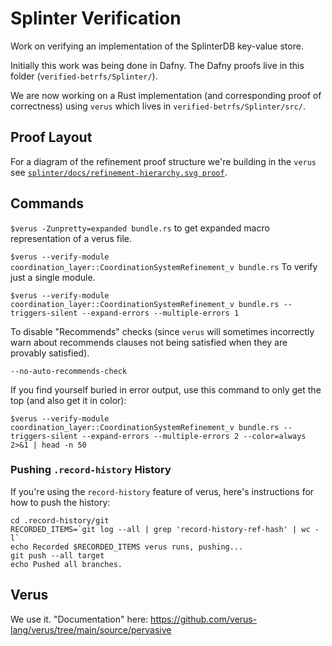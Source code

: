 # Splinter Verification 

Work on verifying an implementation of the SplinterDB key-value store.

Initially this work was being done in Dafny. The Dafny proofs live in this folder (`verified-betrfs/Splinter/`).

We are now working on a Rust implementation (and corresponding proof of correctness) using `verus` which lives in
`verified-betrfs/Splinter/src/`.

## Proof Layout

For a diagram of the refinement proof structure we're building in the `verus` see [`splinter/docs/refinement-hierarchy.svg proof`](https://github.com/vmware-labs/verified-betrfs/blob/splinter/docs/refinement-hierarchy.svg).


## Commands

`$verus -Zunpretty=expanded bundle.rs` to get expanded macro representation of a verus file.

`$verus --verify-module coordination_layer::CoordinationSystemRefinement_v bundle.rs`
To verify just a single module.

`$verus --verify-module coordination_layer::CoordinationSystemRefinement_v bundle.rs --triggers-silent --expand-errors --multiple-errors 1`

To disable "Recommends" checks (since `verus` will sometimes incorrectly warn about recommends clauses
not being satisfied when they are provably satisfied).
```
--no-auto-recommends-check
```

If you find yourself buried in error output, use this command to only get the top (and also get it in color):
```
$verus --verify-module coordination_layer::CoordinationSystemRefinement_v bundle.rs --triggers-silent --expand-errors --multiple-errors 2 --color=always 2>&1 | head -n 50
```

### Pushing `.record-history` History

If you're using the `record-history` feature of verus, here's instructions for how to push the history:
```
cd .record-history/git
RECORDED_ITEMS=`git log --all | grep 'record-history-ref-hash' | wc -l`
echo Recorded $RECORDED_ITEMS verus runs, pushing...
git push --all target
echo Pushed all branches.
```

## Verus

We use it. "Documentation" here: https://github.com/verus-lang/verus/tree/main/source/pervasive

